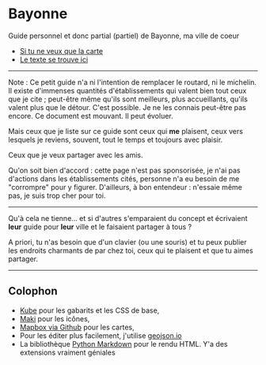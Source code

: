 Bayonne
=======

Guide personnel et donc partial (partiel) de Bayonne, ma ville de coeur

* [Si tu ne veux que la carte](https://gist.github.com/brunobord/6206708)
* [Le texte se trouve ici](index.md)

----

Note : Ce petit guide n'a ni l'intention de remplacer le routard, ni le
michelin. Il existe d'immenses quantités d'établissements qui valent bien tout
ceux que je cite ; peut-être même qu'ils sont meilleurs, plus accueillants,
qu'ils valent plus que le détour. C'est possible. Je ne les connais peut-être
pas encore. Ce document est mouvant. Il peut évoluer.

Mais ceux que je liste sur ce guide sont ceux qui **me** plaisent, ceux vers
lesquels je reviens, souvent, tout le temps et toujours avec plaisir.

Ceux que je veux partager avec les amis.

Qu'on soit bien d'accord : cette page n'est pas sponsorisée, je n'ai pas
d'actions dans les établissements cités, personne n'a eu besoin de me
"corrompre" pour y figurer. D'ailleurs, à bon entendeur : n'essaie même pas, je
suis trop cher pour toi.

----

Qu'à cela ne tienne... et si d'autres s'emparaient du concept et écrivaient
**leur** guide pour **leur** ville et le faisaient partager à tous ?

A priori, tu n'as besoin que d'un clavier (ou une souris) et tu peux publier les
endroits charmants de par chez toi, ceux qui te plaisent et que tu aimes
partager.

----

## Colophon

* [Kube](http://imperavi.com/kube/) pour les gabarits et les CSS de base,
* [Maki](http://www.mapbox.com/maki/) pour les icônes,
* [Mapbox via Github](http://www.mapbox.com/blog/github-mapbox-maps/) pour les cartes,
* Pour les éditer plus facilement, j'utilise [geojson.io](http://geojson.io/)
* La bibliothèque [Python Markdown](http://pythonhosted.org/Markdown/) pour le rendu HTML. Y'a des extensions vraiment géniales
